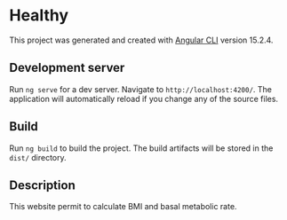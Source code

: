 # Healthy

This project was generated and created with [Angular CLI](https://github.com/angular/angular-cli) version 15.2.4.

## Development server

Run `ng serve` for a dev server.
Navigate to `http://localhost:4200/`. 
The application will automatically reload if you change any of the source files.

## Build

Run `ng build` to build the project. The build artifacts will be stored in the `dist/` directory.

## Description 

This website permit to calculate BMI and basal metabolic rate.

